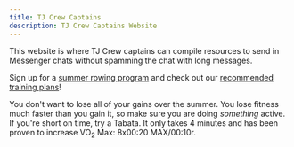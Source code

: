 ```yaml
---
title: TJ Crew Captains
description: TJ Crew Captains Website
---
```


This website is where TJ Crew captains can compile resources to send in
Messenger chats without spamming the chat with long messages.

Sign up for a [summer rowing program](/offseason) and check out our [recommended
training plans](/plans)!

You don't want to lose all of your gains over the summer. You lose fitness much
faster than you gain it, so make sure you are doing _something_ active. If
you're short on time, try a Tabata. It only takes 4 minutes and has been proven
to increase VO<sub>2</sub> Max: 8x00:20 MAX/00:10r.

